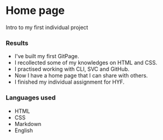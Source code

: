 # Home page

Intro to my first individual project

### Results

- I've built my first GitPage.
- I recollected some of my knowledges on HTML and CSS.
- I practised working with CLI, SVC and GitHub.
- Now I have a home page that I can share with others.
- I finished my individual assignment for HYF.

### Languages used

- HTML
- CSS
- Markdown
- English
